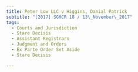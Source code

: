 ```yaml
---
title: Peter Low LLC v Higgins, Danial Patrick 
subtitle: "[2017] SGHCR 18 / 13\_November\_2017"
tags:
  - Courts and Jurisdiction
  - Stare Decisis
  - Assistant Registrars
  - Judgment and Orders
  - Ex Parte Order Set Aside
  - Stare Decisis

---
```


